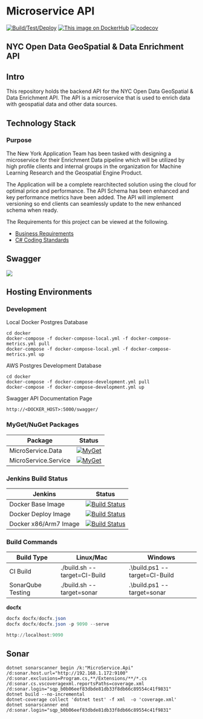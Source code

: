 # Microservice API

[![Build/Test/Deploy](https://github.com/stuartshay/MicroService/actions/workflows/actions.yml/badge.svg)](https://github.com/stuartshay/MicroService/actions/workflows/actions.yml) [![This image on DockerHub](https://img.shields.io/docker/pulls/stuartshay/microservice-api.svg)](https://hub.docker.com/r/stuartshay/microservice-api/) [![codecov](https://codecov.io/gh/stuartshay/MicroService/branch/master/graph/badge.svg?token=bMKXJXK0Q3)](https://codecov.io/gh/stuartshay/MicroService)

## NYC Open Data GeoSpatial & Data Enrichment API

## Intro

This repository holds the backend API for the NYC Open Data GeoSpatial & Data Enrichment API. The API is a microservice that is used to enrich data with geospatial data and other data sources.

## Technology Stack

### Purpose

The New York Application Team has been tasked with designing a microservice for their Enrichment Data pipeline which will be utilized by high profile clients and internal groups in the organization for Machine Learning Research and the Geospatial Engine Product.

The Application will be a complete rearchitected solution using the cloud for optimal price and performance. The API Schema has been enhanced and key performance metrics have been added. The API will implement versioning so end clients can seamlessly update to the new enhanced schema when ready.

The Requirements for this project can be viewed at the following.

- [Business Requirements](/docfx/articles/requirements.md)
- [C# Coding Standards](/docfx/articles/csharp_coding_standards.md)

## Swagger

![](assets/swagger.png)

## Hosting Environments

### Development

Local Docker Postgres Database

```
cd docker
docker-compose -f docker-compose-local.yml -f docker-compose-metrics.yml pull
docker-compose -f docker-compose-local.yml -f docker-compose-metrics.yml up
```

AWS Postgres Development Database

```
cd docker
docker-compose -f docker-compose-development.yml pull
docker-compose -f docker-compose-development.yml up
```

Swagger API Documentation Page

```
http://<DOCKER_HOST>:5000/swagger/
```

### MyGet/NuGet Packages

| Package              | Status                                                                                                                                                       |
| -------------------- | ------------------------------------------------------------------------------------------------------------------------------------------------------------ |
| MicroService.Data    | [![MyGet](https://img.shields.io/myget/microservice/v/MicroService.Data.svg)](https://www.myget.org/feed/microservice/package/nuget/MicroService.Data)       |
| MicroService.Service | [![MyGet](https://img.shields.io/myget/microservice/v/MicroService.Service.svg)](https://www.myget.org/feed/microservice/package/nuget/MicroService.Service) |

### Jenkins Build Status

| Jenkins               | Status                                                                                                                                                                                          |
| --------------------- | ----------------------------------------------------------------------------------------------------------------------------------------------------------------------------------------------- |
| Docker Base Image     | [![Build Status](https://jenkins.navigatorglass.com/buildStatus/icon?job=MicroService/microservice-api-base)](https://jenkins.navigatorglass.com/job/MicroService/job/microservice-api-base/)   |
| Docker Deploy Image   | [![Build Status](https://jenkins.navigatorglass.com/buildStatus/icon?job=MicroService/microservice-api-build)](https://jenkins.navigatorglass.com/job/MicroService/job/microservice-api-build/) |
| Docker x86/Arm7 Image | [![Build Status](https://jenkins.navigatorglass.com/buildStatus/icon?job=MicroService/microservice-api-multi)](https://jenkins.navigatorglass.com/job/MicroService/job/microservice-api-multi/) |

### Build Commands

| Build Type        | Linux/Mac                    | Windows                       |
| ----------------- | ---------------------------- | ----------------------------- |
| CI Build          | ./build.sh --target=CI-Build | .\build.ps1 --target=CI-Build |
| SonarQube Testing | ./build.sh --target=sonar    | .\build.ps1 --target=sonar    |

**docfx**

```powershell
docfx docfx/docfx.json
docfx docfx/docfx.json -p 9090 --serve

http://localhost:9090
```

## Sonar

```
dotnet sonarscanner begin /k:"MicroService.Api" /d:sonar.host.url="http://192.168.1.172:9100" /d:sonar.exclusions=Program.cs,**/Extensions/**/*.cs  /d:sonar.cs.vscoveragexml.reportsPaths=coverage.xml /d:sonar.login="sqp_b0b06eef83dbde81db33f8db66c89554c41f9831"
dotnet build --no-incremental
dotnet-coverage collect 'dotnet test' -f xml  -o 'coverage.xml'
dotnet sonarscanner end /d:sonar.login="sqp_b0b06eef83dbde81db33f8db66c89554c41f9831"
```
